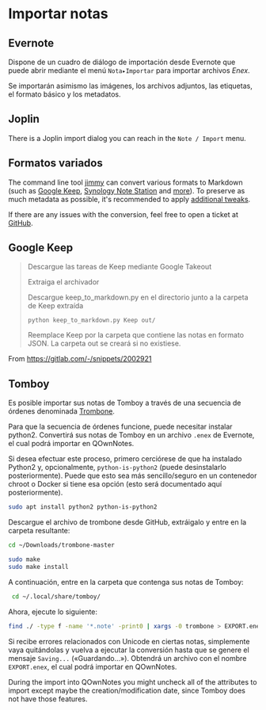 # Importar notas

## Evernote

Dispone de un cuadro de diálogo de importación desde Evernote que puede abrir mediante el menú `Nota▸Importar` para importar archivos *Enex*.

Se importarán asimismo las imágenes, los archivos adjuntos, las etiquetas, el formato básico y los metadatos.

## Joplin

There is a Joplin import dialog you can reach in the `Note / Import` menu.

## Formatos variados

The command line tool [jimmy](https://github.com/marph91/jimmy) can convert various formats to Markdown (such as [Google Keep](https://marph91.github.io/jimmy/formats/google_keep/), [Synology Note Station](https://marph91.github.io/jimmy/formats/synology_note_station/) and [more](https://marph91.github.io/jimmy/)). To preserve as much metadata as possible, it's recommended to apply [additional tweaks](https://marph91.github.io/jimmy/import_instructions/#qownnotes).

If there are any issues with the conversion, feel free to open a ticket at [GitHub](https://github.com/marph91/jimmy/issues).

## Google Keep

> Descargue las tareas de Keep mediante Google Takeout
> 
> Extraiga el archivador
> 
> Descargue keep_to_markdown.py en el directorio junto a la carpeta de Keep extraída
> 
>     python keep_to_markdown.py Keep out/
>     
> 
> Reemplace Keep por la carpeta que contiene las notas en formato JSON. La carpeta out se creará si no existiese.

From <https://gitlab.com/-/snippets/2002921>

## Tomboy

Es posible importar sus notas de Tomboy a través de una secuencia de órdenes denominada [Trombone](https://github.com/samba/trombone).

Para que la secuencia de órdenes funcione, puede necesitar instalar python2. Convertirá sus notas de Tomboy en un archivo `.enex` de Evernote, el cual podrá importar en QOwnNotes.

Si desea efectuar este proceso, primero cerciórese de que ha instalado Python2 y, opcionalmente, `python-is-python2` (puede desinstalarlo posteriormente). Puede que esto sea más sencillo/seguro en un contenedor chroot o Docker si tiene esa opción (esto será documentado aquí posteriormente).

```bash
sudo apt install python2 python-is-python2
```

Descargue el archivo de trombone desde GitHub, extráigalo y entre en la carpeta resultante:

```bash
cd ~/Downloads/trombone-master

sudo make
sudo make install
```

A continuación, entre en la carpeta que contenga sus notas de Tomboy:

```bash
 cd ~/.local/share/tomboy/
```

Ahora, ejecute lo siguiente:

```bash
find ./ -type f -name '*.note' -print0 | xargs -0 trombone > EXPORT.enex
```

Si recibe errores relacionados con Unicode en ciertas notas, simplemente vaya quitándolas y vuelva a ejecutar la conversión hasta que se genere el mensaje `Saving...` («Guardando…»). Obtendrá un archivo con el nombre `EXPORT.enex`, el cual podrá importar en QOwnNotes.

During the import into QOwnNotes you might uncheck all of the attributes to import except maybe the creation/modification date, since Tomboy does not have those features.
